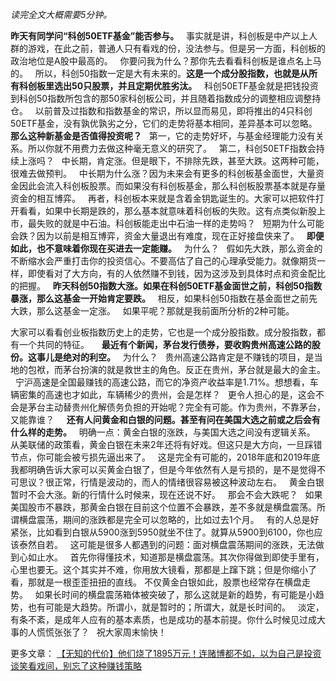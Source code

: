 *读完全文大概需要5分钟。*  
  
**昨天有同学问“科创50ETF基金”能否参与。**
 
事实就是讲，科创板是中产以上人群的游戏，在此之前，普通人只有看戏的份，没法参与。但是另一方面，科创板的政治地位是A股中最高的。
 
你要问我为什么？那你先去看看科创板是谁点名上马的。
 
所以，科创50指数一定是大有未来的。**这是一个成分股指数，也就是从所有科创板里选出50只股票，并且定期优胜劣汰。**
 
科创50ETF基金就是把钱投资到科创50指数所包含的那50家科创板公司，并且随着指数成分的调整相应调整持仓。
 
以前普及过指数和指数基金的常识，所以显而易见，即将推出的4只科创50ETF基金，没有孰优孰劣之分，它们的走势将基本相同，差异基本可以忽略。
 
**那么这种新基金是否值得投资呢？**
 
第一，它的走势好坏，与基金经理能力没有关系。所以你就不用费力去做这种毫无意义的研究了。
 
第二，科创50ETF指数会持续上涨吗？
 
中长期，肯定涨。但是眼下，不排除先跌，甚至大跌。这两种可能，很难去做预判。
 
中长期为什么涨？因为未来会有更多的科创板基金面世，大量资金因此会流入科创板股票。而如果没有科创板基金，那么科创板股票基本就是存量资金的相互博弈。
 
再者，科创板本来就是含着金钥匙诞生的。大家可以把软件打开看看，如果中长期是跌的，那么基本就意味着科创板的失败。这有点类似新股上市，最失败的就是中石油。科创板能走出中石油一样的走势吗？
 
短期为什么可能会跌？因为以前是相互博弈，资金大量退出有难度，现在正好接盘侠来了。
 
**即便如此，也不意味着你现在买进去一定能赚。**
 
为什么？
 
假如先大跌，那么资金的不断缩水会严重打击你的投资信心。不要高估了自己的心理承受能力。就像期货一样，即使看对了大方向，有的人依然赚不到钱，因为这涉及到具体时点和资金配比的把握。
 
**昨天科创50指数大涨。如果在科创50ETF基金面世之前，科创50指数暴涨，那么这基金一开始肯定要跌。**
 
相反，如果科创50指数在基金面世之前先大跌，那么这基金一定涨。
 
如果平呢？那就是我前面所分析的2种可能。
  
大家可以看看创业板指数历史上的走势，它也是一个成分股指数。成分股指数，都有一个共同的特征。
 
 
**最近有个新闻，茅台发行债券，要收购贵州高速公路的股份。这事儿是绝对的利空。**
 
为什么？
 
贵州高速公路肯定是不赚钱的项目，是当地的包袱，而茅台扮演的就是救世主的角色。反正在贵州，茅台就是最大的金主。
 
宁沪高速是全国最赚钱的高速公路，而它的净资产收益率是1.71%。想想看，车辆密集的高速也才如此，车辆稀少的贵州，会是怎样？
 
更令人担心的是，这会不会是茅台主动替贵州化解债务负担的开始呢？完全有可能。作为贵州，不靠茅台，又能靠谁？
 
 
**还有人问黄金和白银的问题。甚至有问在美国大选之前或之后会有什么样的走势。**
 
明确一点：黄金白银的涨跌，与美国大选之间没有逻辑关系。
 
从美联储的政策看，黄金白银在未来2年还将有好戏。但这只是大方向，一旦踩错节点，你可能会被亏损先逼出来了。
 
这是完全有可能的，2018年底和2019年底我都明确告诉大家可以买黄金白银了，但是今年依然有人是亏损的，是不是觉得不可思议？很正常，行情是波动的，而人的情绪很容易被这种波动左右。
 
黄金白银暂时不会大涨。新的行情什么时候来，现在还说不好。
 
那会不会大跌呢？
 
如果美国股市不暴跌，那黄金白银在目前这个位置不会暴跌，差不多就是横盘震荡。所谓横盘震荡，期间的涨跌都是完全可以忽略的，比如过去1个月。
 
有的人总是好紧张，比如看到白银从5900涨到5950就坐不住了。就算从5900到6100，你也应该泰然自若。
 
这可能是很多人都遇到的问题：面对横盘震荡期间的涨跌，无法做到心如止水。
 
首先你得懂技术，知道那是横盘震荡。其次你得做到即使手里有，心里也要无。这个其实并不难，你用放大镜看，那都是上蹿下跳；但是你缩小了看，那就是一根歪歪扭扭的直线。
不仅黄金白银如此，股票也经常存在横盘走势。
 
如果长时间的横盘震荡箱体被突破了，那么这就是新的趋势，有可能是小趋势，也有可能是大趋势。所谓小，就是暂时的；所谓大，就是长时间的。
 
淡定，有条不紊，是成年人应有的基本素质，也是成功的基本前提。你什么时候见过成大事的人慌慌张张了？
 
祝大家周末愉快！
  
  
  
更多文章：
[【无知的代价】他们烧了1895万元！连赌博都不如，以为自己是投资][1895]  
[谈笑看戏间，别忘了这种赚钱策略][Link 1]  
  
  

[1895]: http://mp.weixin.qq.com/s?__biz=MzU0NTkyOTAzMw==&mid=2247490770&idx=1&sn=1e416ee70bc3a4cc7b613e96e0188812&chksm=fb643ef4cc13b7e24e0629a3f9856baca1d6092913ee0bd2f9f2e90225daa95f7e9c522492b0&scene=21#wechat_redirect
[Link 1]: http://mp.weixin.qq.com/s?__biz=MzU0NTkyOTAzMw==&mid=2247490762&idx=1&sn=b18c38341692a28a20f209324ee76ba9&chksm=fb643eeccc13b7fab491cf460a0ffc65e62fbd46f211bfbc39bd99edac29e140196e944bb1dd&scene=21#wechat_redirect